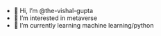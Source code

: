 - 👋 Hi, I’m @the-vishal-gupta
- 👀 I’m interested in metaverse
- 🌱 I’m currently learning machine learning/python
